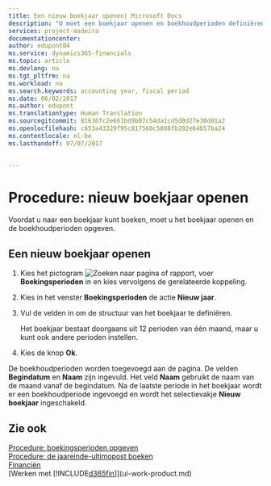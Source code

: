 ```yaml
---
title: Een nieuw boekjaar openen| Microsoft Docs
description: "U moet een boekjaar openen en boekhoudperioden definiëren voordat u in een boekjaar kunt boeken."
services: project-madeira
documentationcenter: 
author: edupont04
ms.service: dynamics365-financials
ms.topic: article
ms.devlang: na
ms.tgt_pltfrm: na
ms.workload: na
ms.search.keywords: accounting year, fiscal period
ms.date: 06/02/2017
ms.author: edupont
ms.translationtype: Human Translation
ms.sourcegitcommit: 81636fc2e661bd9b07c54da1cd5d0d27e30d01a2
ms.openlocfilehash: c653a43329f95c817560c5888fb282e64b57ba24
ms.contentlocale: nl-be
ms.lasthandoff: 07/07/2017


---
```

# <a name="how-to-open-a-new-fiscal-year"></a>Procedure: nieuw boekjaar openen
Voordat u naar een boekjaar kunt boeken, moet u het boekjaar openen en de boekhoudperioden opgeven.

## <a name="to-open-a-new-fiscal-year"></a>Een nieuw boekjaar openen
1. Kies het pictogram ![Zoeken naar pagina of rapport](media/ui-search/search_small.png "pictogram Zoeken naar pagina of rapport"), voer **Boekingsperioden** in en kies vervolgens de gerelateerde koppeling.
2. Kies in het venster **Boekingsperioden** de actie **Nieuw jaar**.
3. Vul de velden in om de structuur van het boekjaar te definiëren.

    Het boekjaar bestaat doorgaans uit 12 perioden van één maand, maar u kunt ook andere perioden instellen.
4. Kies de knop **Ok**.

De boekhoudperioden worden toegevoegd aan de pagina. De velden **Begindatum** en **Naam** zijn ingevuld. Het veld **Naam** gebruikt de naam van de maand vanaf de begindatum. Na de laatste periode in het boekjaar wordt er een boekhoudperiode ingevoegd en wordt het selectievakje **Nieuw boekjaar** ingeschakeld.

## <a name="see-also"></a>Zie ook
[Procedure: boekingsperioden opgeven](finance-how-specify-posting-periods.md)  
[Procedure: de jaareinde-ultimopost boeken](year-how-post-year-end-close-entry.md)  
[Financiën](finance.md)  
[Werken met [!INCLUDE[d365fin](includes/d365fin_md.md)]](ui-work-product.md)

